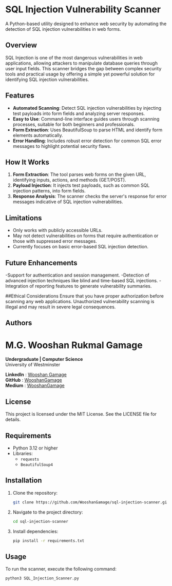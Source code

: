 # SQL Injection Vulnerability Scanner

A Python-based utility designed to enhance web security by automating the detection of SQL injection vulnerabilities in web forms.

## Overview

SQL Injection is one of the most dangerous vulnerabilities in web applications, allowing attackers to manipulate database queries through user input fields. This scanner bridges the gap between complex security tools and practical usage by offering a simple yet powerful solution for identifying SQL injection vulnerabilities.

## Features

- **Automated Scanning**: Detect SQL injection vulnerabilities by injecting test payloads into form fields and analyzing server responses.
- **Easy to Use**: Command-line interface guides users through scanning processes, suitable for both beginners and professionals.
- **Form Extraction**: Uses BeautifulSoup to parse HTML and identify form elements automatically.
- **Error Handling**: Includes robust error detection for common SQL error messages to highlight potential security flaws.

## How It Works

1. **Form Extraction**: The tool parses web forms on the given URL, identifying inputs, actions, and methods (GET/POST).
2. **Payload Injection**: It injects test payloads, such as common SQL injection patterns, into form fields.
3. **Response Analysis**: The scanner checks the server's response for error messages indicative of SQL injection vulnerabilities.

## Limitations
- Only works with publicly accessible URLs.
- May not detect vulnerabilities on forms that require authentication or those with suppressed error messages.
- Currently focuses on basic error-based SQL injection detection.

## Future Enhancements
-Support for authentication and session management.
-Detection of advanced injection techniques like blind and time-based SQL injections.
-Integration of reporting features to generate vulnerability summaries.

##Ethical Considerations
Ensure that you have proper authorization before scanning any web applications. Unauthorized vulnerability scanning is illegal and may result in severe legal consequences.

## Authors
# M.G. Wooshan Rukmal Gamage
**Undergraduate | Computer Science**  
University of Westminster

**LinkedIn** :  [Wooshan Gamage](https://www.linkedin.com/in/wooshan-gamage-5b03b91bb/)  
**GitHub**   :  [WooshanGamage](https://github.com/WooshanGamage)  
**Medium**   :  [WooshanGamage](https://medium.com/@wooshangamage)

## License
This project is licensed under the MIT License. See the LICENSE file for details.

## Requirements

- Python 3.12 or higher
- Libraries:
  - `requests`
  - `BeautifulSoup4`

## Installation

1. Clone the repository:
    ```bash
    git clone https://github.com/WooshanGamage/sql-injection-scanner.git
    ```
2. Navigate to the project directory:
    ```bash
    cd sql-injection-scanner
    ```
3. Install dependencies:
    ```bash
    pip install -r requirements.txt
    ```

## Usage

To run the scanner, execute the following command:

```bash
python3 SQL_Injection_Scanner.py
